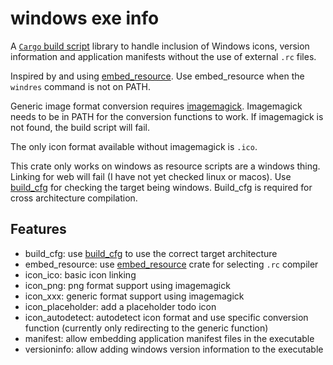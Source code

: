 # windows exe info

A [`Cargo` build script](http://doc.crates.io/build-script.html) library to
handle inclusion of Windows icons, version information and application
manifests without the use of external `.rc` files.

Inspired by and using [embed_resource](https://docs.rs/embed-resource).
Use embed_resource when the `windres` command is not on PATH.

Generic image format conversion requires
[imagemagick](https://imagemagick.org). Imagemagick needs to be in PATH for
the conversion functions to work. If imagemagick is not found, the build
script will fail.

The only icon format available without imagemagick is `.ico`.

This crate only works on windows as resource scripts are a windows thing.
Linking for web will fail (I have not yet checked linux or macos).
Use [build_cfg](https://docs.rs/build_cfg) for checking the target being windows.
Build_cfg is required for cross architecture compilation.

## Features
- build_cfg: use [build_cfg](https://docs.rs/build_cfg) to use the correct target architecture
- embed_resource: use [embed_resource](https://docs.rs/embed-resource) crate for selecting `.rc` compiler
- icon_ico: basic icon linking
- icon_png: png format support using imagemagick
- icon_xxx: generic format support using imagemagick
- icon_placeholder: add a placeholder todo icon
- icon_autodetect: autodetect icon format and use specific conversion function (currently only redirecting to the generic function)
- manifest: allow embedding application manifest files in the executable
- versioninfo: allow adding windows version information to the executable
